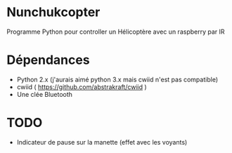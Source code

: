 Nunchukcopter
=============

Programme Python pour controller un Hélicoptère avec un raspberry par IR

Dépendances
===========

* Python 2.x (j'aurais aimé python 3.x mais cwiid n'est pas compatible)
* cwiid ( https://github.com/abstrakraft/cwiid )
* Une clée Bluetooth

TODO
====

* Indicateur de pause sur la manette (effet avec les voyants)
